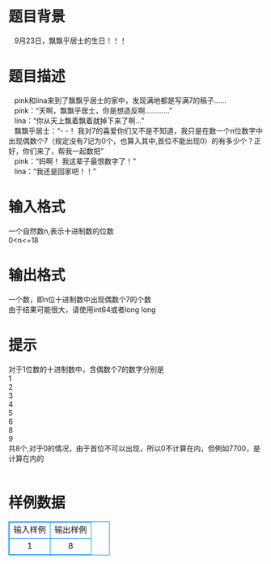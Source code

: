 # 

 
 # 题目背景 
&nbsp;&nbsp;&nbsp;9月23日，飘飘乎居士的生日！！！ 

 
 # 题目描述 
&nbsp;&nbsp;&nbsp;pink和lina来到了飘飘乎居士的家中，发现满地都是写满7的稿子......<BR>&nbsp;&nbsp;&nbsp;pink：“天啊，飘飘乎居士，你是想造反啊…………”<BR>&nbsp;&nbsp;&nbsp;lina：“你从天上飘着飘着就掉下来了啊...”<BR>&nbsp;&nbsp;&nbsp;飘飘乎居士：“-&nbsp;-！&nbsp;我对7的喜爱你们又不是不知道，我只是在数一个n位数字中出现偶数个7（规定没有7记为0个，也算入其中,首位不能出现0）的有多少个？正好，你们来了，帮我一起数把”<BR>&nbsp;&nbsp;&nbsp;pink：“妈啊！&nbsp;我这辈子最恨数字了！”<BR>&nbsp;&nbsp;&nbsp;lina：“我还是回家吧！！” 

 
 # 输入格式 
一个自然数n,表示十进制数的位数<BR>0&lt;n&lt;=18 

 
 # 输出格式 
一个数，即n位十进制数中出现偶数个7的个数<BR>由于结果可能很大，请使用int64或者long&nbsp;long 

 
 # 提示 
对于1位数的十进制数中，含偶数个7的数字分别是<BR>1<BR>2<BR>3<BR>4<BR>5<BR>6<BR>8<BR>9<BR>共8个,对于0的情况，由于首位不可以出现，所以0不计算在内，但例如7700，是计算在内的<BR><BR> 
# 样例数据
<style>
        table,table tr th, table tr td { border:1px solid #0094ff; }
        table { width: 200px; min-height: 25px; line-height: 25px; text-align: center; border-collapse: collapse;}   
    </style>
<table>
	<tr>
		<td>输入样例</td>
		<td>输出样例</td>
	</tr>
<tr><td>1
</td><td>8
</td></tr></table>
